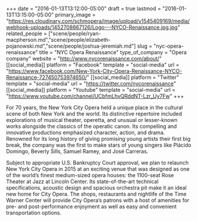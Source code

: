 +++
date = "2016-01-13T13:12:00-05:00"
draft = true
lastmod = "2016-01-13T13:15:00-05:00"
primary_image = "https://res.cloudinary.com/schmopera/image/upload/v1545409169/media/webhook-uploads/1452708667126/Logo---NYCO-Renaissance.jpg.jpg"
related_people = ["scene/people/ryan-macpherson.md","scene/people/elizabeth-pojanowski.md","scene/people/joshua-jeremiah.md"]
slug = "nyc-opera-renaissance"
title = "NYC Opera Renaissance"
type_of_company = "Opera company"
website = "http://www.nycorenaissance.com/about/"
[[social_media]]
platform = "Facebook"
template = "social-media"
url = "https://www.facebook.com/New-York-City-Opera-Renaissance-NYCO-Renaissance-727450753974650/"
[[social_media]]
platform = "Twitter"
template = "social-media"
url = "https://twitter.com/nycorenaissance"
[[social_media]]
platform = "Youtube"
template = "social-media"
url = "https://www.youtube.com/channel/UCbfmLhvQRddNT-Lzr_Uy7Fw"
+++

For 70 years, the New York City Opera held a unique place in the cultural scene of both New York and the world. Its distinctive repertoire included explorations of musical theater, operetta, and unusual or lesser-known works alongside the classics of the operatic canon. Its compelling and innovative productions emphasized character, action, and drama. Renowned for its long history of giving promising young artists their first big break, the company was the first to make stars of young singers like Plácido Domingo, Beverly Sills, Samuel Ramey, and José Carreras.

Subject to appropriate U.S. Bankruptcy Court approval, we plan to relaunch New York City Opera in 2015 at an exciting venue that was designed as one of the world’s finest medium-sized opera houses: the 1100-seat Rose Theater at Jazz at Lincoln Center. Its state-of-the-art technical specifications, acoustic design and spacious orchestra pit make it an ideal new home for City Opera. The shops, restaurants and nightlife of the Time Warner Center will provide City Opera’s patrons with a host of amenities for pre- and post-performance enjoyment as well as easy and convenient transportation options.
